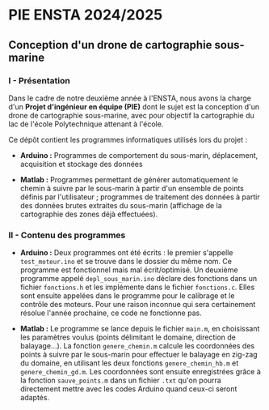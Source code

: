 # PIE ENSTA 2024/2025
## Conception d'un drone de cartographie sous-marine


### I - Présentation
Dans le cadre de notre deuxième année à l'ENSTA, nous avons la charge d'un **Projet d'ingénieur en équipe (PIE)** dont le sujet est la conception d'un drone de cartographie sous-marine, avec pour objectif la cartographie du lac de l'école Polytechnique attenant à l'école. 

Ce dépôt contient les programmes informatiques utilisés lors du projet :

- **Arduino :** Programmes de comportement du sous-marin, déplacement, acquisition et stockage des données

- **Matlab :** Programmes permettant de générer automatiquement le chemin à suivre par le sous-marin à partir d'un ensemble de points définis par l'utilisateur ; programmes de traitement des données à partir des données brutes extraites du sous-marin (affichage de la cartographie des zones déjà effectuées).


### II - Contenu des programmes
- **Arduino :** Deux programmes ont été écrits : le premier s'appelle `test_moteur.ino` et se trouve dans le dossier du même nom. Ce programme est fonctionnel mais mal écrit/optimisé. Un deuxième programme appelé `depl_sous_marin.ino` déclare des fonctions dans un fichier `fonctions.h` et les implémente dans le fichier `fonctions.c`. Elles sont ensuite appelées dans le programme pour le calibrage et le contrôle des moteurs. Pour une raison inconnue qui sera certainement résolue l'année prochaine, ce code ne fonctionne pas. 

- **Matlab :** Le programme se lance depuis le fichier `main.m`, en choisissant les paramètres voulus (points délimitant le domaine, direction de balayage...). La fonction `genere_chemin.m` calcule les coordonnées des points à suivre par le sous-marin pour effectuer le balayage en zig-zag du domaine, en utilisant les deux fonctions `genere_chemin_hb.m` et `genere_chemin_gd.m`. Les coordonnées sont ensuite enregistrées grâce à la fonction `sauve_points.m` dans un fichier `.txt` qu'on pourra directement mettre avec les codes Arduino quand ceux-ci seront adaptés. 